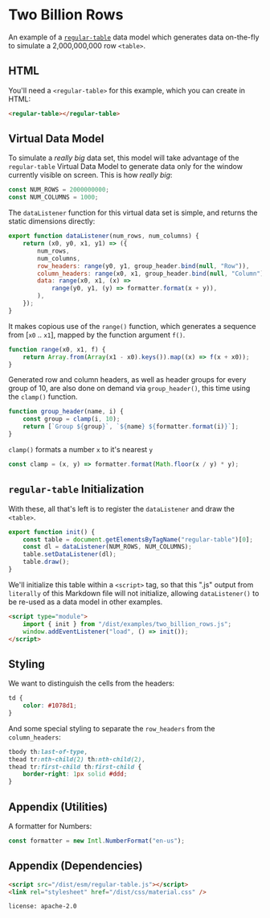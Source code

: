 # Two Billion Rows

An example of a [`regular-table`](https://github.com/finos/regular-table) data
model which generates data on-the-fly to simulate a 2,000,000,000 row `<table>`.

## HTML

You'll need a `<regular-table>` for this example, which you can create in HTML:

```html
<regular-table></regular-table>
```

## Virtual Data Model

To simulate a _really big_ data set, this model will take advantage of the
`regular-table` Virtual Data Model to generate data only for the window
currently visible on screen. This is how _really big_:

```javascript
const NUM_ROWS = 2000000000;
const NUM_COLUMNS = 1000;
```

The `dataListener` function for this virtual data set is simple, and returns the
static dimensions directly:

```javascript
export function dataListener(num_rows, num_columns) {
    return (x0, y0, x1, y1) => ({
        num_rows,
        num_columns,
        row_headers: range(y0, y1, group_header.bind(null, "Row")),
        column_headers: range(x0, x1, group_header.bind(null, "Column")),
        data: range(x0, x1, (x) =>
            range(y0, y1, (y) => formatter.format(x + y)),
        ),
    });
}
```

It makes copious use of the `range()` function, which generates a sequence from
[`x0` .. `x1`], mapped by the function argument `f()`.

```javascript
function range(x0, x1, f) {
    return Array.from(Array(x1 - x0).keys()).map((x) => f(x + x0));
}
```

Generated row and column headers, as well as header groups for every group of
10, are also done on demand via `group_header()`, this time using the `clamp()`
function.

```javascript
function group_header(name, i) {
    const group = clamp(i, 10);
    return [`Group ${group}`, `${name} ${formatter.format(i)}`];
}
```

`clamp()` formats a number `x` to it's nearest `y`

```javascript
const clamp = (x, y) => formatter.format(Math.floor(x / y) * y);
```

## `regular-table` Initialization

With these, all that's left is to register the `dataListener` and draw the
`<table>`.

```javascript
export function init() {
    const table = document.getElementsByTagName("regular-table")[0];
    const dl = dataListener(NUM_ROWS, NUM_COLUMNS);
    table.setDataListener(dl);
    table.draw();
}
```

We'll initialize this table within a `<script>` tag, so that this ".js" output
from `literally` of this Markdown file will not initialize, allowing
`dataListener()` to be re-used as a data model in other examples.

```html
<script type="module">
    import { init } from "/dist/examples/two_billion_rows.js";
    window.addEventListener("load", () => init());
</script>
```

## Styling

We want to distinguish the cells from the headers:

```css
td {
    color: #1078d1;
}
```

And some special styling to separate the `row_headers` from the
`column_headers`:

```css
tbody th:last-of-type,
thead tr:nth-child(2) th:nth-child(2),
thead tr:first-child th:first-child {
    border-right: 1px solid #ddd;
}
```

## Appendix (Utilities)

A formatter for Numbers:

```javascript
const formatter = new Intl.NumberFormat("en-us");
```

## Appendix (Dependencies)

```html
<script src="/dist/esm/regular-table.js"></script>
<link rel="stylesheet" href="/dist/css/material.css" />
```

```block
license: apache-2.0
```
